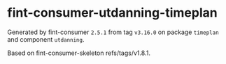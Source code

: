 # fint-consumer-utdanning-timeplan

Generated by fint-consumer `2.5.1` from tag `v3.16.0` on package `timeplan` and component `utdanning`.

Based on fint-consumer-skeleton refs/tags/v1.8.1.
